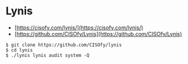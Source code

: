 # Lynis  

- [https://cisofy.com/lynis/](https://cisofy.com/lynis/)
- [https://github.com/CISOfy/Lynis](https://github.com/CISOfy/Lynis)


```
$ git clone https://github.com/CISOfy/lynis
$ cd lynis
$ ./lynis lynis audit system -Q
```
